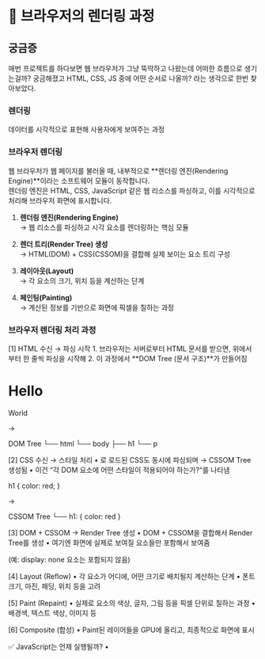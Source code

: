 # 🧠 브라우저의 렌더링 과정

## 궁금증
매번 프로젝트를 하다보면 웹 브라우저가 그냥 뚝딱하고 나왔는데 어떠한 흐름으로 생기는걸까? 궁금해졌고 HTML, CSS, JS 중에 어떤 순서로 나올까? 라는 생각으로 한번 찾아보았다.

### 렌더링
데이터를 시각적으로 표현해 사용자에게 보여주는 과정

### 브라우저 렌더링
웹 브라우저가 웹 페이지를 불러올 때, 내부적으로 **렌더링 엔진(Rendering Engine)**이라는 소프트웨어 모듈이 동작합니다.  
렌더링 엔진은 HTML, CSS, JavaScript 같은 웹 리소스를 파싱하고, 이를 시각적으로 처리해 브라우저 화면에 표시합니다.

1. **렌더링 엔진(Rendering Engine)**  
   → 웹 리소스를 파싱하고 시각 요소를 렌더링하는 핵심 모듈

2. **렌더 트리(Render Tree) 생성**  
   → HTML(DOM) + CSS(CSSOM)을 결합해 실제 보이는 요소 트리 구성

3. **레이아웃(Layout)**  
   → 각 요소의 크기, 위치 등을 계산하는 단계

4. **페인팅(Painting)**  
   → 계산된 정보를 기반으로 화면에 픽셀을 칠하는 과정

### 브라우저 렌더링 처리 과정
[1] HTML 수신 → 파싱 시작
	1.	브라우저는 서버로부터 HTML 문서를 받으면, 위에서부터 한 줄씩 파싱을 시작해
	2.	이 과정에서 **DOM Tree (문서 구조)**가 만들어짐

<h1>Hello</h1>
<p>World</p>

→

DOM Tree
└── html
    └── body
        ├── h1
        └── p



[2] CSS 수신 → 스타일 처리
	•	<link>로 로드된 CSS도 동시에 파싱되며 → CSSOM Tree 생성됨
	•	이건 “각 DOM 요소에 어떤 스타일이 적용되어야 하는가?“를 나타냄

h1 {
  color: red;
}

→

CSSOM Tree
└── h1: { color: red }



[3] DOM + CSSOM → Render Tree 생성
	•	DOM + CSSOM을 결합해서 Render Tree를 생성
	•	여기엔 화면에 실제로 보여질 요소들만 포함해서 보여줌

(예: display: none 요소는 포함되지 않음)



[4] Layout (Reflow)
	•	각 요소가 어디에, 어떤 크기로 배치될지 계산하는 단계
	•	폰트 크기, 마진, 패딩, 위치 등을 고려



[5] Paint (Repaint)
	•	실제로 요소의 색상, 글자, 그림 등을 픽셀 단위로 칠하는 과정
	•	배경색, 텍스트 색상, 이미지 등



[6] Composite (합성)
	•	Paint된 레이어들을 GPU에 올리고, 최종적으로 화면에 표시



✅ JavaScript는 언제 실행될까?
	•	<script>는 기본적으로 HTML 파싱을 막아버리고 즉시 실행
	•	그래서 보통은 defer/async를 써서 로딩 시점을 조절해


⸻

🔄 전체 흐름 다이어그램으로 정리

HTML 파싱
   ↓
DOM 생성       ← JS 실행 (필요 시 DOM 조작)
   ↓
CSS 파싱
   ↓
CSSOM 생성
   ↓
DOM + CSSOM → Render Tree
   ↓
Layout → Paint → Composite
   ↓
🖥️ 화면 출력

⸻